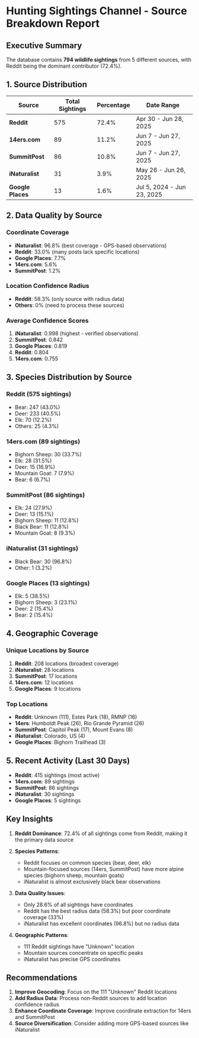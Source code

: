 # Hunting Sightings Channel - Source Breakdown Report

## Executive Summary
The database contains **794 wildlife sightings** from 5 different sources, with Reddit being the dominant contributor (72.4%).

## 1. Source Distribution

| Source | Total Sightings | Percentage | Date Range |
|--------|----------------|------------|------------|
| **Reddit** | 575 | 72.4% | Apr 30 - Jun 28, 2025 |
| **14ers.com** | 89 | 11.2% | Jun 7 - Jun 27, 2025 |
| **SummitPost** | 86 | 10.8% | Jun 7 - Jun 27, 2025 |
| **iNaturalist** | 31 | 3.9% | May 26 - Jun 26, 2025 |
| **Google Places** | 13 | 1.6% | Jul 5, 2024 - Jun 23, 2025 |

## 2. Data Quality by Source

### Coordinate Coverage
- **iNaturalist**: 96.8% (best coverage - GPS-based observations)
- **Reddit**: 33.0% (many posts lack specific locations)
- **Google Places**: 7.7%
- **14ers.com**: 5.6%
- **SummitPost**: 1.2%

### Location Confidence Radius
- **Reddit**: 58.3% (only source with radius data)
- **Others**: 0% (need to process these sources)

### Average Confidence Scores
1. **iNaturalist**: 0.998 (highest - verified observations)
2. **SummitPost**: 0.842
3. **Google Places**: 0.819
4. **Reddit**: 0.804
5. **14ers.com**: 0.755

## 3. Species Distribution by Source

### Reddit (575 sightings)
- Bear: 247 (43.0%)
- Deer: 233 (40.5%)
- Elk: 70 (12.2%)
- Others: 25 (4.3%)

### 14ers.com (89 sightings)
- Bighorn Sheep: 30 (33.7%)
- Elk: 28 (31.5%)
- Deer: 15 (16.9%)
- Mountain Goat: 7 (7.9%)
- Bear: 6 (6.7%)

### SummitPost (86 sightings)
- Elk: 24 (27.9%)
- Deer: 13 (15.1%)
- Bighorn Sheep: 11 (12.8%)
- Black Bear: 11 (12.8%)
- Mountain Goat: 8 (9.3%)

### iNaturalist (31 sightings)
- Black Bear: 30 (96.8%)
- Other: 1 (3.2%)

### Google Places (13 sightings)
- Elk: 5 (38.5%)
- Bighorn Sheep: 3 (23.1%)
- Deer: 2 (15.4%)
- Bear: 2 (15.4%)

## 4. Geographic Coverage

### Unique Locations by Source
1. **Reddit**: 208 locations (broadest coverage)
2. **iNaturalist**: 28 locations
3. **SummitPost**: 17 locations
4. **14ers.com**: 12 locations
5. **Google Places**: 9 locations

### Top Locations
- **Reddit**: Unknown (111), Estes Park (18), RMNP (16)
- **14ers**: Humboldt Peak (26), Rio Grande Pyramid (26)
- **SummitPost**: Capitol Peak (17), Mount Evans (8)
- **iNaturalist**: Colorado, US (4)
- **Google Places**: Bighorn Trailhead (3)

## 5. Recent Activity (Last 30 Days)
- **Reddit**: 415 sightings (most active)
- **14ers.com**: 89 sightings
- **SummitPost**: 86 sightings
- **iNaturalist**: 30 sightings
- **Google Places**: 5 sightings

## Key Insights

1. **Reddit Dominance**: 72.4% of all sightings come from Reddit, making it the primary data source

2. **Species Patterns**:
   - Reddit focuses on common species (bear, deer, elk)
   - Mountain-focused sources (14ers, SummitPost) have more alpine species (bighorn sheep, mountain goats)
   - iNaturalist is almost exclusively black bear observations

3. **Data Quality Issues**:
   - Only 28.6% of all sightings have coordinates
   - Reddit has the best radius data (58.3%) but poor coordinate coverage (33%)
   - iNaturalist has excellent coordinates (96.8%) but no radius data

4. **Geographic Patterns**:
   - 111 Reddit sightings have "Unknown" location
   - Mountain sources concentrate on specific peaks
   - iNaturalist has precise GPS coordinates

## Recommendations

1. **Improve Geocoding**: Focus on the 111 "Unknown" Reddit locations
2. **Add Radius Data**: Process non-Reddit sources to add location confidence radius
3. **Enhance Coordinate Coverage**: Improve coordinate extraction for 14ers and SummitPost
4. **Source Diversification**: Consider adding more GPS-based sources like iNaturalist